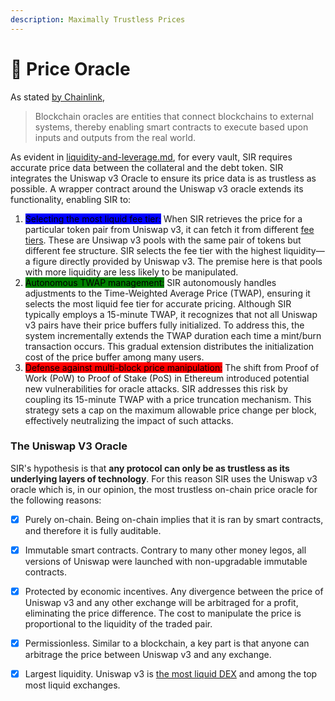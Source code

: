 ```yaml
---
description: Maximally Trustless Prices
---
```


# 🔮 Price Oracle

As stated [by Chainlink](https://chain.link/education/blockchain-oracles),

> Blockchain oracles are entities that connect blockchains to external systems, thereby enabling smart contracts to execute based upon inputs and outputs from the real world.

As evident in [liquidity-and-leverage.md](liquidity-and-leverage.md "mention"), for every vault, SIR requires accurate price data between the collateral and the debt token. SIR integrates the Uniswap v3 Oracle to ensure its price data is as trustless as possible. A wrapper contract around the Uniswap v3 oracle extends its functionality, enabling SIR to:

1. <mark style="background-color:blue;">Selecting the most liquid fee tier:</mark> When SIR retrieves the price for a particular token pair from Uniswap v3, it can fetch it from different [fee tiers](https://docs.uniswap.org/concepts/protocol/fees#pool-fees-tiers). These are Unsiwap v3 pools with the same pair of tokens but different fee structure. SIR selects the fee tier with the highest liquidity—a figure directly provided by Uniswap v3. The premise here is that pools with more liquidity are less likely to be manipulated.
2. <mark style="background-color:green;">Autonomous TWAP management:</mark> SIR autonomously handles adjustments to the Time-Weighted Average Price (TWAP), ensuring it selects the most liquid fee tier for accurate pricing. Although SIR typically employs a 15-minute TWAP, it recognizes that not all Uniswap v3 pairs have their price buffers fully initialized. To address this, the system incrementally extends the TWAP duration each time a mint/burn transaction occurs. This gradual extension distributes the initialization cost of the price buffer among many users.
3. <mark style="background-color:red;">Defense against multi-block price manipulation:</mark> The shift from Proof of Work (PoW) to Proof of Stake (PoS) in Ethereum introduced potential new vulnerabilities for oracle attacks. SIR addresses this risk by coupling its 15-minute TWAP with a price truncation mechanism. This strategy sets a cap on the maximum allowable price change per block, effectively neutralizing the impact of such attacks.

### The Uniswap V3 Oracle

SIR's hypothesis is that **any protocol can only be as trustless as its underlying layers of technology**. For this reason SIR uses the Uniswap v3 oracle which is, in our opinion, the most trustless on-chain price oracle for the following reasons:

* [x] Purely on-chain. Being on-chain implies that it is ran by smart contracts, and therefore it is fully auditable.
* [x] Immutable smart contracts. Contrary to many other money legos, all versions of Uniswap were launched with non-upgradable immutable contracts.
* [x] Protected by economic incentives. Any divergence between the price of Uniswap v3 and any other exchange will be arbitraged for a profit, eliminating the price difference. The cost to manipulate the price is proportional to the liquidity of the traded pair.
* [x] Permissionless. Similar to a blockchain, a key part is that anyone can arbitrage the price between Uniswap v3 and any exchange.
* [x] Largest liquidity. Uniswap v3 is [the most liquid DEX](https://www.coingecko.com/en/dex) and among the top most liquid exchanges.



